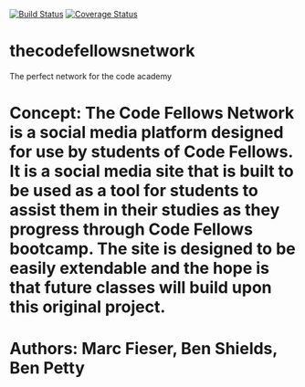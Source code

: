 [![Build Status](https://travis-ci.org/CodeFN/thecodefellowsnetwork.svg?branch=testing)](https://travis-ci.org/CodeFN/thecodefellowsnetwork) [![Coverage Status](https://coveralls.io/repos/github/CodeFN/thecodefellowsnetwork/badge.svg?branch=testing)](https://coveralls.io/github/CodeFN/thecodefellowsnetwork?branch=testing)

# thecodefellowsnetwork
The perfect network for the code academy

# Concept: The Code Fellows Network is a social media platform designed for use by students of Code Fellows.  It is a social media site that is built to be used as a tool for students to assist them in their studies as they progress through Code Fellows bootcamp.  The site is designed to be easily extendable and the hope is that future classes will build upon this original project.

# Authors: Marc Fieser, Ben Shields, Ben Petty

